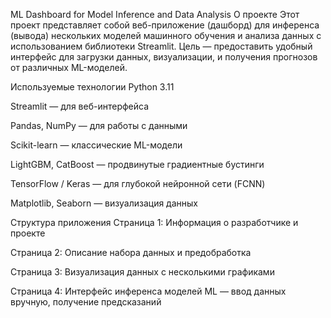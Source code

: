 ML Dashboard for Model Inference and Data Analysis
О проекте
Этот проект представляет собой веб-приложение (дашборд) для инференса (вывода) нескольких моделей машинного обучения и анализа данных с использованием библиотеки Streamlit.
Цель — предоставить удобный интерфейс для загрузки данных, визуализации, и получения прогнозов от различных ML-моделей.

Используемые технологии
Python 3.11

Streamlit — для веб-интерфейса

Pandas, NumPy — для работы с данными

Scikit-learn — классические ML-модели

LightGBM, CatBoost — продвинутые градиентные бустинги

TensorFlow / Keras — для глубокой нейронной сети (FCNN)

Matplotlib, Seaborn — визуализация данных

Структура приложения
Страница 1: Информация о разработчике и проекте

Страница 2: Описание набора данных и предобработка

Страница 3: Визуализация данных с несколькими графиками

Страница 4: Интерфейс инференса моделей ML — ввод данных вручную, получение предсказаний
